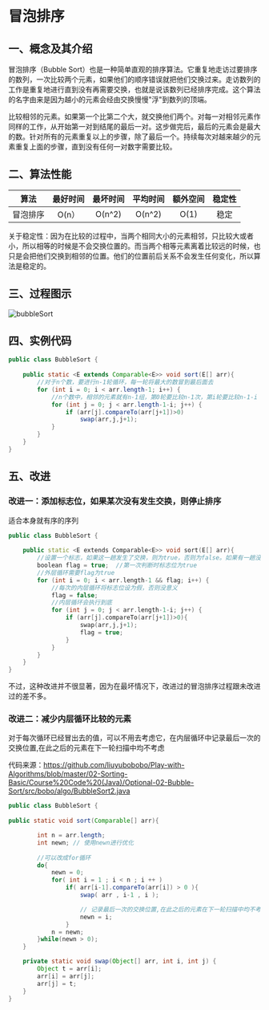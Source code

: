 # 冒泡排序

## 一、概念及其介绍

冒泡排序（Bubble Sort）也是一种简单直观的排序算法。它重复地走访过要排序的数列，一次比较两个元素，如果他们的顺序错误就把他们交换过来。走访数列的工作是重复地进行直到没有再需要交换，也就是说该数列已经排序完成。这个算法的名字由来是因为越小的元素会经由交换慢慢"浮"到数列的顶端。

比较相邻的元素。如果第一个比第二个大，就交换他们两个。对每一对相邻元素作同样的工作，从开始第一对到结尾的最后一对。这步做完后，最后的元素会是最大的数。针对所有的元素重复以上的步骤，除了最后一个。持续每次对越来越少的元素重复上面的步骤，直到没有任何一对数字需要比较。



## 二、算法性能

|   算法   | 最好时间 | 最坏时间 | 平均时间 | 额外空间 | 稳定性 |
| :------: | :------: | :------: | :------: | :------: | :----: |
| 冒泡排序 |  O(n）   |  O(n^2)  |  O(n^2)  |   O(1)   |  稳定  |

关于稳定性：因为在比较的过程中，当两个相同大小的元素相邻，只比较大或者小，所以相等的时候是不会交换位置的。而当两个相等元素离着比较远的时候，也只是会把他们交换到相邻的位置。他们的位置前后关系不会发生任何变化，所以算法是稳定的。



## 三、过程图示

![bubbleSort](https://jswanyu-1309100582.cos.ap-shanghai.myqcloud.com/picgo/bubbleSort%E7%A4%BA%E6%84%8F%E5%9B%BE.gif)



## 四、实例代码

```java
public class BubbleSort {
    
    public static <E extends Comparable<E>> void sort(E[] arr){
        //对于n个数，要进行n-1轮循环，每一轮将最大的数冒到最后面去
        for (int i = 0; i < arr.length-1; i++) {
            //n个数中，相邻的元素就有n-1组，第0轮要比较n-1次，第i轮要比较n-1-i
            for (int j = 0; j < arr.length-1-i; j++) {
                if (arr[j].compareTo(arr[j+1])>0)
                    swap(arr,j,j+1);
            }
        }
    }
}
```





## 五、改进

### 改进一：添加标志位，如果某次没有发生交换，则停止排序

适合本身就有序的序列

```c++
public class BubbleSort {
    
    public static <E extends Comparable<E>> void sort(E[] arr){
        //设置一个标志，如果这一趟发生了交换，则为true，否则为false。如果有一趟没有发生交换，说明排序已经完成
        boolean flag = true;  //第一次判断时标志位为true
        //外层循环需要flag为true
        for (int i = 0; i < arr.length-1 && flag; i++) {
            //每次的内层循环将标志位设为假，否则没意义
            flag = false;
            //内层循环会执行到底
            for (int j = 0; j < arr.length-1-i; j++) {
                if (arr[j].compareTo(arr[j+1])>0){
                    swap(arr,j,j+1);
                    flag = true;
                }
            }
        }
    }
}
```

不过，这种改进并不很显著，因为在最坏情况下，改进过的冒泡排序过程跟未改进过的差不多。



### 改进二：减少内层循环比较的元素

对于每次循环已经冒出去的值，可以不用去考虑它，在内层循环中记录最后一次的交换位置,在此之后的元素在下一轮扫描中均不考虑

代码来源：https://github.com/liuyubobobo/Play-with-Algorithms/blob/master/02-Sorting-Basic/Course%20Code%20(Java)/Optional-02-Bubble-Sort/src/bobo/algo/BubbleSort2.java

```java
public class BubbleSort {
    
public static void sort(Comparable[] arr){

        int n = arr.length;
        int newn; // 使用newn进行优化
		
        //可以改成for循环
        do{
            newn = 0;
            for( int i = 1 ; i < n ; i ++ )
                if( arr[i-1].compareTo(arr[i]) > 0 ){
                    swap( arr , i-1 , i );

                    // 记录最后一次的交换位置,在此之后的元素在下一轮扫描中均不考虑
                    newn = i;
                }
            n = newn;
        }while(newn > 0);
    }

    private static void swap(Object[] arr, int i, int j) {
        Object t = arr[i];
        arr[i] = arr[j];
        arr[j] = t;
    }
}
```

